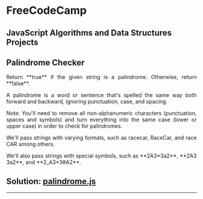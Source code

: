 <h1>FreeCodeCamp</h1>
<h2>JavaScript Algorithms and Data Structures Projects</h2>

<h2>Palindrome Checker</h2>

<p align="justify">Return **true** if the given string is a palindrome. Otherwise, return **false**.</p>

<p align="justify">A palindrome is a word or sentence that's spelled the same way both forward and backward, ignoring punctuation, case, and spacing.</p>

<p align="justify">Note: You'll need to remove all non-alphanumeric characters (punctuation, spaces and symbols) and turn everything into the same case (lower or upper case) in order to check for palindromes.</p>

<p align="justify">We'll pass strings with varying formats, such as racecar, RaceCar, and race CAR among others.</p>

<p align="justify">We'll also pass strings with special symbols, such as **2A3*3a2**, **2A3 3a2**, and **2_A3*3#A2**.</p>

<h2>Solution: <a href="https://github.com/cwchan0212/javascript/blob/main/palindrome.js">palindrome.js</a></h2>

<hr>
